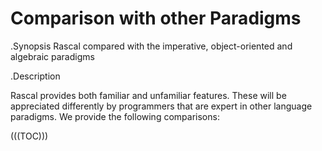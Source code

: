 # Comparison with other Paradigms

.Synopsis
Rascal compared with the imperative, object-oriented and algebraic paradigms

.Description

Rascal provides both familiar and unfamiliar features. These will be appreciated differently by programmers
that are expert in other language paradigms. We provide the following comparisons:

(((TOC)))
